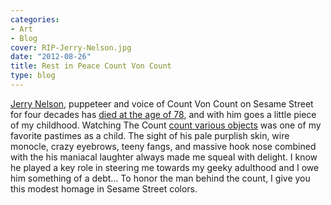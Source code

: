 ```yaml
---
categories:
- Art
- Blog
cover: RIP-Jerry-Nelson.jpg
date: "2012-08-26"
title: Rest in Peace Count Von Count
type: blog
---
```


<p>
<a title="Jerry Nelson on Wikipedia" href="http://en.wikipedia.org/wiki/Jerry_Nelson" onclick="javascript:_gaq.push(['_trackEvent','outbound-article','http://en.wikipedia.org']);" target="_blank">Jerry Nelson</a>, puppeteer and voice of Count Von Count on Sesame Street for four decades has <a title="BBC Article" href="http://www.bbc.co.uk/news/entertainment-arts-19384794" onclick="javascript:_gaq.push(['_trackEvent','outbound-article','http://www.bbc.co.uk']);">died at the age of 78</a>, and with him goes a little piece of my childhood. Watching The Count <a title="Counting Video" href="http://www.youtube.com/watch?v=5l7KbMVdN7E" onclick="javascript:_gaq.push(['_trackEvent','outbound-article','http://www.youtube.com']);" target="_blank">count various objects</a> was one of my favorite pastimes as a child. The sight of his pale purplish skin, wire monocle, crazy eyebrows, teeny fangs, and massive hook nose combined with the his maniacal laughter always made me squeal with delight. I know he played a key role in steering me towards my geeky adulthood and I owe him something of a debt&#8230; To honor the man behind the count, I give you this modest homage in Sesame Street colors.</p>
